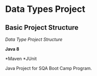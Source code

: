 # Data Types Project
## Basic Project Structure

*Data Type Project Structure*


**Java 8**

*Maven
*JUnit

Java Project for SQA Boot Camp Program.

